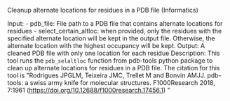 Cleanup alternate locations for residues in a PDB file (Informatics)

Input: - pdb_file: File path to a PDB file that contains alternate locations for residues
       - select_certain_altloc: when provided, only the residues with the specified alternate location will be kept in the output file.
       Otherwise, the alternate location with the highest occupancy will be kept.
Output: A cleaned PDB file with only one location for each residue
Description: This tool runs the `pdb_selaltloc` function from pdb-tools python package to clean up alternate locations for residues in a PDB file. The citation for this tool is "Rodrigues JPGLM, Teixeira JMC, Trellet M and Bonvin AMJJ. pdb-tools: a swiss army knife for molecular structures. F1000Research 2018, 7:1961 (https://doi.org/10.12688/f1000research.17456.1) "